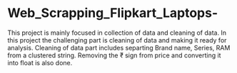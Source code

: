 # Web_Scrapping_Flipkart_Laptops-
This project is mainly focused in collection of data and cleaning of data. 
In this project the challenging part is cleaning of data and making it ready for analysis.
Cleaning of data part includes separting Brand name, Series, RAM from a clustered string. 
Removing the ₹ sign from price and converting it into float is also done.
